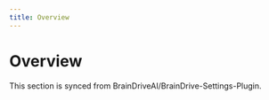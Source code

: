```yaml
---
title: Overview
---
```

# Overview

This section is synced from BrainDriveAI/BrainDrive-Settings-Plugin.

